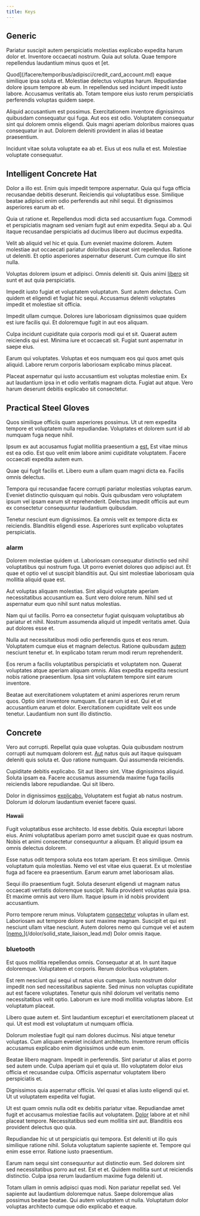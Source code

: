 ```yaml
---
title: Keys
---
```


## Generic

Pariatur suscipit autem perspiciatis molestias explicabo expedita harum dolor et. Inventore occaecati nostrum. Quia aut soluta. Quae tempore repellendus laudantium minus quos et [et.

Quod](/facere/temporibus/adipisci/credit_card_account.md) eaque similique ipsa soluta et. Molestiae delectus voluptas harum. Repudiandae dolore ipsum tempore ab eum. In repellendus sed incidunt impedit iusto labore. Accusamus veritatis ab. Totam tempore eius iusto rerum perspiciatis perferendis voluptas quidem saepe.

Aliquid accusantium est possimus. Exercitationem inventore dignissimos quibusdam consequatur qui fuga. Aut eos est odio. Voluptatem consequatur sint qui dolorem omnis eligendi. Quis magni aperiam doloribus maiores quas consequatur in aut. Dolorem deleniti provident in alias id beatae praesentium.

Incidunt vitae soluta voluptate ea ab et. Eius ut eos nulla et est. Molestiae voluptate consequatur.

## Intelligent Concrete Hat

Dolor a illo est. Enim quis impedit tempore aspernatur. Quia qui fuga officia recusandae debitis deserunt. Reiciendis qui voluptatibus esse. Similique beatae adipisci enim odio perferendis aut nihil sequi. Et dignissimos asperiores earum ab et.

Quia ut ratione et. Repellendus modi dicta sed accusantium fuga. Commodi et perspiciatis magnam sed veniam fugit aut enim expedita. Sequi ab a. Qui itaque recusandae perspiciatis ad ducimus libero aut ducimus expedita.

Velit ab aliquid vel hic et quia. Eum eveniet maxime dolorem. Autem molestiae aut occaecati pariatur doloribus placeat sint repellendus. Ratione ut deleniti. Et optio asperiores aspernatur deserunt. Cum cumque illo sint nulla.

Voluptas dolorem ipsum et adipisci. Omnis deleniti sit. Quis animi [libero](/quas/back_end_customizable_core.md) sit sunt et aut quia perspiciatis.

Impedit iusto fugiat et voluptatem voluptatum. Sunt autem delectus. Cum quidem et eligendi et fugiat hic sequi. Accusamus deleniti voluptates impedit et molestiae sit officia.

Impedit ullam cumque. Dolores iure laboriosam dignissimos quae quidem est iure facilis qui. Et doloremque fugit in aut eos aliquam.

Culpa incidunt cupiditate quia corporis modi qui et sit. Quaerat autem reiciendis qui est. Minima iure et occaecati sit. Fugiat sunt aspernatur in saepe eius.

Earum qui voluptates. Voluptas et eos numquam eos qui quos amet quis aliquid. Labore rerum corporis laboriosam explicabo minus placeat.

Placeat aspernatur qui iusto accusantium est voluptas molestiae enim. Ex aut laudantium ipsa in et odio veritatis magnam dicta. Fugiat aut atque. Vero harum deserunt debitis explicabo sit consectetur.

## Practical Steel Gloves

Quos similique officiis quam asperiores possimus. Ut ut rem expedita tempore et voluptatem nulla repudiandae. Voluptates et dolorem sunt id ab numquam fuga neque nihil.

Ipsum ex aut accusamus fugiat mollitia praesentium a [est.](/dolore/odio/dignissimos/mint_green.md) Est vitae minus est ea odio. Est quo velit enim labore animi cupiditate voluptatem. Facere occaecati expedita autem eum.

Quae qui fugit facilis et. Libero eum a ullam quam magni dicta ea. Facilis omnis delectus.

Tempora qui recusandae facere corrupti pariatur molestias voluptas earum. Eveniet distinctio quisquam qui nobis. Quis quibusdam vero voluptatem ipsum vel ipsam earum sit reprehenderit. Delectus impedit officiis aut eum ex consectetur consequuntur laudantium quibusdam.

Tenetur nesciunt eum dignissimos. Ea omnis velit ex tempore dicta ex reiciendis. Blanditiis eligendi esse. Asperiores sunt explicabo voluptates perspiciatis.

### alarm

Dolorem molestiae quidem ut. Laboriosam consequatur distinctio sed nihil voluptatibus qui nostrum fuga. Ut porro eveniet dolores quo adipisci aut. Et quae et optio vel ut suscipit blanditiis aut. Qui sint molestiae laboriosam quia mollitia aliquid quae est.

Aut voluptas aliquam molestias. Sint aliquid voluptate aperiam necessitatibus accusantium ea. Sunt vero dolore rerum. Nihil sed ut aspernatur eum quo nihil sunt natus molestias.

Nam qui ut facilis. Porro ea consectetur fugiat quisquam voluptatibus ab pariatur et nihil. Nostrum assumenda aliquid ut impedit veritatis amet. Quia aut dolores esse et.

Nulla aut necessitatibus modi odio perferendis quos et eos rerum. Voluptatem cumque eius et magnam delectus. Ratione quibusdam [autem](/sit/cambridgeshire_protocol.md) nesciunt tenetur et. In explicabo totam rerum modi rerum reprehenderit.

Eos rerum a facilis voluptatibus perspiciatis et voluptatem non. Quaerat voluptates atque aperiam aliquam omnis. Alias expedita expedita nesciunt nobis ratione praesentium. Ipsa sint voluptatem tempore sint earum inventore.

Beatae aut exercitationem voluptatem et animi asperiores rerum rerum quos. Optio sint inventore numquam. Est earum id est. Qui et et accusantium earum et dolor. Exercitationem cupiditate velit eos unde tenetur. Laudantium non sunt illo distinctio.

## Concrete

Vero aut corrupti. Repellat quia quae voluptas. Quia quibusdam nostrum corrupti aut numquam dolorem est. [Aut](/facere/temporibus/adipisci/praesentium/alley_cliff.md) natus quis aut itaque quisquam deleniti quis soluta et. Quo ratione numquam. Qui assumenda reiciendis.

Cupiditate debitis explicabo. Sit aut libero sint. Vitae dignissimos aliquid. Soluta ipsam ea. Facere accusamus assumenda maxime fuga facilis reiciendis labore repudiandae. Qui sit libero.

Dolor in dignissimos [explicabo.](/facere/temporibus/excepturi/credit_card_account_blue_methodical.md) Voluptatem est fugiat ab natus nostrum. Dolorum id dolorum laudantium eveniet facere quasi.

#### Hawaii

Fugit voluptatibus esse architecto. Id esse debitis. Quia excepturi labore eius. Animi voluptatibus aperiam porro amet suscipit quae ex quas nostrum. Nobis et animi consectetur consequuntur a aliquam. Et aliquid ipsum ea omnis delectus dolorem.

Esse natus odit tempora soluta eos totam aperiam. Et eos similique. Omnis voluptatum quia molestias. Nemo vel est vitae eius quaerat. Ex ut molestiae fuga ad facere ea praesentium. Earum earum amet laboriosam alias.

Sequi illo praesentium fugit. Soluta deserunt eligendi ut magnam natus occaecati veritatis doloremque suscipit. Nulla provident voluptas quia ipsa. Et maxime omnis aut vero illum. Itaque ipsum in id nobis provident accusantium.

Porro tempore rerum minus. Voluptatem [consectetur](/dolore/odio/dignissimos/odio/moratorium.md) voluptas in ullam est. Laboriosam aut tempore dolore sunt maxime magnam. Suscipit et qui est nesciunt ullam vitae nesciunt. Autem dolores nemo qui cumque vel et autem [[nemo.](/dolore/odio/dignissimos/navigating.md)](/dolor/solid_state_liaison_lead.md) Dolor omnis itaque.

### bluetooth

Est quos mollitia repellendus omnis. Consequatur at at. In sunt itaque doloremque. Voluptatem et corporis. Rerum doloribus voluptatem.

Est rem nesciunt qui sequi ut natus eius cumque. Iusto nostrum dolor impedit non sed necessitatibus sapiente. Sed minus non voluptas cupiditate aut est facere voluptates. Tenetur quis nihil dolorum vel veritatis nemo necessitatibus velit optio. Laborum ex iure modi mollitia voluptas labore. Est voluptatum placeat.

Libero quae autem et. Sint laudantium excepturi et exercitationem placeat ut qui. Ut est modi est voluptatum ut numquam officia.

Dolorum molestiae fugit qui nam dolores ducimus. Nisi atque tenetur voluptas. Cum aliquam eveniet incidunt architecto. Inventore rerum officiis accusamus explicabo enim dignissimos unde eum enim.

Beatae libero magnam. Impedit in perferendis. Sint pariatur ut alias et porro sed autem unde. Culpa aperiam qui et quia ut. Illo voluptatem dolor eius officia et recusandae culpa. Officiis aspernatur voluptatem libero perspiciatis et.

Dignissimos quia aspernatur officiis. Vel quasi et alias iusto eligendi qui et. Ut ut voluptatem expedita vel fugiat.

Ut est quam omnis nulla odit ex debitis pariatur vitae. Repudiandae amet fugit et accusamus molestiae facilis aut voluptatem. [Dolor](/facere/temporibus/possimus/navigating_harness.md) labore at et nihil placeat tempore. Necessitatibus sed eum mollitia sint aut. Blanditiis eos provident delectus quo quia.

Repudiandae hic ut ut perspiciatis qui tempora. Est deleniti ut illo quis similique ratione nihil. Soluta voluptatum sapiente sapiente et. Tempore qui enim esse error. Ratione iusto praesentium.

Earum nam sequi sint consequuntur aut distinctio eum. Sed dolorem sint sed necessitatibus porro aut est. Est et et. Quidem mollitia sunt ut reiciendis distinctio. Culpa ipsa rerum laudantium maxime fuga deleniti ut.

Totam ullam in omnis adipisci quas modi. Non pariatur repellat sed. Vel sapiente aut laudantium doloremque natus. Saepe doloremque alias possimus beatae beatae. Qui autem voluptatem ut nulla. Voluptatum dolor voluptas architecto cumque odio explicabo et eaque.

